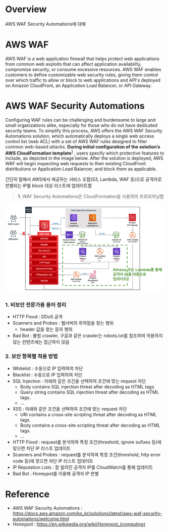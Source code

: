 # Overview
AWS WAF Security Automations에 대해


# AWS WAF
AWS WAF is a web application firewall that helps protect web applications from common web exploits that can affect application availability, compromise security, or consume excessive resources. AWS WAF enables customers to define customizable web security rules, giving them control over which traffic to allow or block to web applications and API's deployed on Amazon CloudFront, an Application Load Balancer, or API Gateway.


# AWS WAF Security Automations
Configuring WAF rules can be challenging and burdensome to large and small organizations alike, especially for those who do not have dedicated security teams. To simplify this process, AWS offers the AWS WAF Security Automations solution, which automatically deploys a single web access control list (web ACL) with a set of AWS WAF rules designed to filter common web-based attacks. __During initial configuration of the solution’s AWS CloudFormation template__<sup id="a1">[1](#s1)</sup> , users specify which protective features to include, as depicted in the image below. After the solution is deployed, AWS WAF will begin inspecting web requests to their existing CloudFront distributions or Application Load Balancer, and block them as applicable.

간단히 말해서 AWS에서 제공하는 서비스 조합(S3, Lambda, WAF 등)으로 공격자로 판별되는 IP를 block 대상 리스트에 업데이트함

><b id="s1">1.</b> WAF Security Automations은 CloudFormation을 사용하여 프로비저닝함

![alt text](aws_waf_security_automations.png)

### 1. 비보안 전문가용 용어 정리
* HTTP Flood : DDoS 공격
* Scanners and Probes : 웹서버의 취약점을 찾는 행위
  * header 값을 찾는 등의 행위
* Bad Bot : 불법 crawler, 구글과 같은 crawler는 robots.txt를 참조하여 허용하지 않는 컨텐츠에는 접근하지 않음

### 2. 보안 항목별 적용 방법
* Whitelist : 수동으로 IP 입력하여 차단
* Blacklist : 수동으로 IP 입력하여 차단
* SQL Injection : 아래와 같은 조건을 선택하여 조건에 맞는 request 차단
  * Body contains SQL injection threat after decoding as HTML tags.
  * Query string contains SQL injection threat after decoding as HTML tags.
  * ...
* XSS : 아래와 같은 조건을 선택하여 조건에 맞는 request 차단
  * URI contains a cross-site scripting threat after decoding as HTML tags.
  * Body contains a cross-site scripting threat after decoding as HTML tags.
  * ...
* HTTP Flood : request를 분석하여 특정 조건(threshold, ignore sufixes 등)에 맞으면 차단 IP 리스트 업데이트
* Scanners and Probes : request를 분석하여 특정 조건(threshold, http error code 등)에 맞으면 차단 IP 리스트 업데이트
* IP Reputation Lists : 잘 알려진 공격자 IP를 CloudWatch를 통해 업데이트
* Bad Bot : Honeypot를 이용해 공격자 IP 판별


# Reference
* AWS WAF Security Automations : https://docs.aws.amazon.com/ko_kr/solutions/latest/aws-waf-security-automations/welcome.html
* Honeypot : https://en.wikipedia.org/wiki/Honeypot_(computing)
